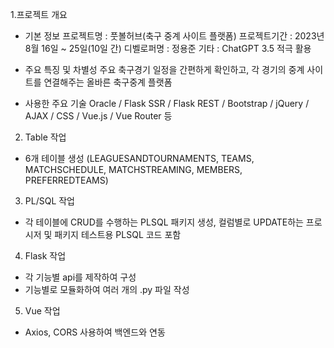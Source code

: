 1.프로젝트 개요
- 기본 정보
     프로젝트명   : 풋볼허브(축구 중계 사이트 플랫폼)
     프로젝트기간 : 2023년 8월 16일 ~ 25일(10일 간)
     디벨로퍼명   : 정용준
     기타         : ChatGPT 3.5 적극 활용 
  
- 주요 특징 및 차별성
주요 축구경기 일정을 간편하게 확인하고, 각 경기의 중계 사이트를 연결해주는 올바른 축구중계 플랫폼

- 사용한 주요 기술
Oracle / Flask SSR / Flask REST / Bootstrap / jQuery / AJAX / CSS / Vue.js / Vue Router 등


2. Table 작업
- 6개 테이블 생성
(LEAGUESANDTOURNAMENTS, TEAMS, MATCHSCHEDULE, MATCHSTREAMING, MEMBERS, PREFERREDTEAMS)


3. PL/SQL 작업
- 각 테이블에 CRUD를 수행하는 PLSQL 패키지 생성, 컬럼별로 UPDATE하는 프로시저 및 패키지 테스트용 PLSQL 코드 포함

  
4. Flask 작업
- 각 기능별 api를 제작하여 구성
- 기능별로 모듈화하여 여러 개의 .py 파일 작성


5. Vue 작업
- Axios, CORS 사용하여 백엔드와 연동
